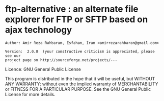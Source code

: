 # ftp-alternative : an alternate file explorer for FTP or SFTP based on ajax technology
	
	Author:	Amir Reza Rahbaran, Esfahan, Iran <amirrezarahbaran@gmail.com>
 
    Version:  2.0.0  (your constructive criticism is appreciated, please see our
    project page on http://sourceforge.net/projects/---
 
   Licence:  GNU General Public License

   This program is distributed in the hope that it will be useful,
   but WITHOUT ANY WARRANTY; without even the implied warranty of
   MERCHANTABILITY or FITNESS FOR A PARTICULAR PURPOSE.  See the
   GNU General Public License for more details.
